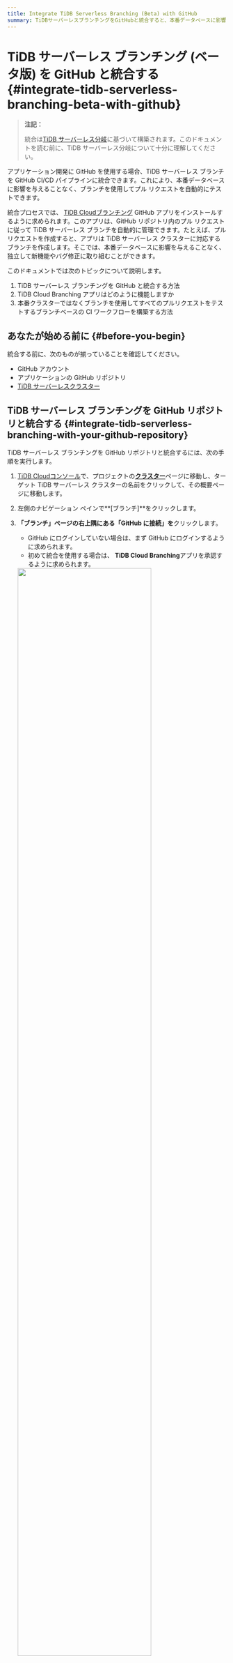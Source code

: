 ```yaml
---
title: Integrate TiDB Serverless Branching (Beta) with GitHub 
summary: TiDBサーバーレスブランチングをGitHubと統合すると、本番データベースに影響を与えることなく、プルリクエストを自動的にテストできます。統合プロセスでは、TiDB CloudブランチングGitHubアプリをインストールし、プルリクエストに従ってTiDBサーバーレスブランチを自動的に管理できます。これにより、新機能やバグ修正に取り組むことができます。
---
```


# TiDB サーバーレス ブランチング (ベータ版) を GitHub と統合する {#integrate-tidb-serverless-branching-beta-with-github}

> **注記：**
>
> 統合は[TiDB サーバーレス分岐](/tidb-cloud/branch-overview.md)に基づいて構築されます。このドキュメントを読む前に、TiDB サーバーレス分岐について十分に理解してください。

アプリケーション開発に GitHub を使用する場合、TiDB サーバーレス ブランチを GitHub CI/CD パイプラインに統合できます。これにより、本番データベースに影響を与えることなく、ブランチを使用してプル リクエストを自動的にテストできます。

統合プロセスでは、 [TiDB Cloudブランチング](https://github.com/apps/tidb-cloud-branching) GitHub アプリをインストールするように求められます。このアプリは、GitHub リポジトリ内のプル リクエストに従って TiDB サーバーレス ブランチを自動的に管理できます。たとえば、プル リクエストを作成すると、アプリは TiDB サーバーレス クラスターに対応するブランチを作成します。そこでは、本番データベースに影響を与えることなく、独立して新機能やバグ修正に取り組むことができます。

このドキュメントでは次のトピックについて説明します。

1.  TiDB サーバーレス ブランチングを GitHub と統合する方法
2.  TiDB Cloud Branching アプリはどのように機能しますか
3.  本番クラスターではなくブランチを使用してすべてのプルリクエストをテストするブランチベースの CI ワークフローを構築する方法

## あなたが始める前に {#before-you-begin}

統合する前に、次のものが揃っていることを確認してください。

-   GitHub アカウント
-   アプリケーションの GitHub リポジトリ
-   [TiDB サーバーレスクラスター](/tidb-cloud/create-tidb-cluster-serverless.md)

## TiDB サーバーレス ブランチングを GitHub リポジトリと統合する {#integrate-tidb-serverless-branching-with-your-github-repository}

TiDB サーバーレス ブランチングを GitHub リポジトリと統合するには、次の手順を実行します。

1.  [TiDB Cloudコンソール](https://tidbcloud.com/)で、プロジェクトの[**クラスター**](https://tidbcloud.com/console/clusters)ページに移動し、ターゲット TiDB サーバーレス クラスターの名前をクリックして、その概要ページに移動します。

2.  左側のナビゲーション ペインで**[ブランチ]**をクリックします。

3.  **「ブランチ」**ページの右上隅にある**「GitHub に接続」を**クリックします。

    -   GitHub にログインしていない場合は、まず GitHub にログインするように求められます。
    -   初めて統合を使用する場合は、 **TiDB Cloud Branching**アプリを承認するように求められます。

    <img src="https://download.pingcap.com/images/docs/tidb-cloud/branch/github-authorize.png" width="80%" />

4.  **「GitHub に接続」**ダイアログで、「 **GitHub アカウント」**ドロップダウン リストから GitHub アカウントを選択します。

    アカウントがリストに存在しない場合は、 **[他のアカウントのインストール]**をクリックし、画面の指示に従ってアカウントをインストールします。

5.  **[GitHub リポジトリ]**ドロップダウン リストでターゲット リポジトリを選択します。リストが長い場合は、名前を入力してリポジトリを検索できます。

6.  **[接続]**をクリックして、TiDB サーバーレス クラスターと GitHub リポジトリの間に接続します。

    <img src="https://download.pingcap.com/images/docs/tidb-cloud/branch/github-connect.png" width="40%" />

## TiDB Cloud Branching アプリの動作 {#tidb-cloud-branching-app-behaviors}

TiDB サーバーレス クラスターを GitHub リポジトリに接続すると、このリポジトリ内のプル リクエストごとに、 [TiDB Cloudブランチング](https://github.com/apps/tidb-cloud-branching) GitHub アプリが対応する TiDB サーバーレス ブランチを自動的に管理できるようになります。以下に、プル リクエストの変更に対するデフォルトの動作を示します。

| プルリクエストの変更             | TiDB Cloud Branching アプリの動作                                                                                                                                                                                                                                        |
| ---------------------- | ------------------------------------------------------------------------------------------------------------------------------------------------------------------------------------------------------------------------------------------------------------------ |
| プルリクエストを作成する           | リポジトリでプル リクエストを作成すると、 [TiDB Cloudブランチング](https://github.com/apps/tidb-cloud-branching)アプリは TiDB サーバーレス クラスターのブランチを作成します。ブランチ名は`${github_branch_name}_${pr_id}_${commit_sha}`形式です。ブランチの数が[限界](/tidb-cloud/branch-overview.md#limitations-and-quotas)であることに注意してください。 |
| 新しいコミットをプルリクエストにプッシュする | リポジトリ内のプル リクエストに新しいコミットをプッシュするたびに、 [TiDB Cloudブランチング](https://github.com/apps/tidb-cloud-branching)アプリは以前の TiDB サーバーレス ブランチを削除し、最新のコミット用に新しいブランチを作成します。                                                                                                            |
| プルリクエストを閉じるかマージする      | プル リクエストを閉じるかマージすると、 [TiDB Cloudブランチング](https://github.com/apps/tidb-cloud-branching)アプリはこのプル リクエストのブランチを削除します。                                                                                                                                                    |
| プルリクエストを再度オープンする       | プル リクエストを再度開くと、 [TiDB Cloudブランチング](https://github.com/apps/tidb-cloud-branching)アプリはプル リクエストの最後に行われたコミットのブランチを作成します。                                                                                                                                               |

## TiDB Cloud Branching アプリを構成する {#configure-tidb-cloud-branching-app}

[TiDB Cloudブランチング](https://github.com/apps/tidb-cloud-branching)アプリの動作を構成するには、 `tidbcloud.yml`ファイルをリポジトリのルート ディレクトリに追加し、次の手順に従ってこのファイルに必要な構成を追加します。

### ブランチ.ブロックリスト {#branch-blocklist}

**タイプ:**文字列の配列。**デフォルト:** `[]` 。

`allowList`にある場合でも、 TiDB Cloud Branching アプリを禁止する GitHub ブランチを指定します。

```yaml
github:
    branch:
        blockList:
            - ".*_doc"
            - ".*_blackList"
```

### ブランチ.allowList {#branch-allowlist}

**タイプ:**文字列の配列。**デフォルト:** `[.*]` 。

TiDB Cloud Branching アプリを許可する GitHub ブランチを指定します。

```yaml
github:
    branch:
        allowList:
            - ".*_db"
```

### ブランチ.autoReserved {#branch-autoreserved}

**タイプ:**ブール値。**デフォルト:** `false` 。

これが`true`に設定されている場合、 TiDB Cloud Branching アプリは、前のコミットで作成された TiDB サーバーレス ブランチを削除しません。

```yaml
github:
    branch:
        autoReserved: false
```

### ブランチ.autoDestroy {#branch-autodestroy}

**タイプ:**ブール値。**デフォルト:** `true` 。

これが`false`に設定されている場合、 TiDB Cloud Branching アプリは、プル リクエストが閉じられるかマージされるときに TiDB サーバーレス ブランチを削除しません。

```yaml
github:
    branch:
        autoDestroy: true
```

## 分岐 CI ワークフローを作成する {#create-a-branching-ci-workflow}

ブランチを使用するためのベスト プラクティスの 1 つは、ブランチ CI ワークフローを作成することです。このワークフローを使用すると、プル リクエストをマージする前に、本番クラスターを使用する代わりに TiDB サーバーレス ブランチを使用してコードをテストできます。ライブデモを見つけることができます[ここ](https://github.com/shiyuhang0/tidbcloud-branch-gorm-example) 。

ワークフローを作成する主な手順は次のとおりです。

1.  [TiDB サーバーレス ブランチングを GitHub リポジトリと統合する](#integrate-tidb-serverless-branching-with-your-github-repository) 。

2.  ブランチ接続情報を取得します。

    [tidbcloud ブランチを待つ](https://github.com/tidbcloud/wait-for-tidbcloud-branch)アクションを使用して、TiDB サーバーレス ブランチの準備が完了するまで待機し、ブランチの接続情報を取得できます。

    使用例:

    ```yaml
    steps:
      - name: Wait for TiDB Serverless branch to be ready
        uses: tidbcloud/wait-for-tidbcloud-branch@v0
        id: wait-for-branch
        with:
          token: ${{ secrets.GITHUB_TOKEN }}
          public-key: ${{ secrets.TIDB_CLOUD_API_PUBLIC_KEY }}
          private-key: ${{ secrets.TIDB_CLOUD_API_PRIVATE_KEY }}

      - name: Test with TiDB Serverless branch
         run: |
            echo "The host is ${{ steps.wait-for-branch.outputs.host }}"
            echo "The user is ${{ steps.wait-for-branch.outputs.user }}"
            echo "The password is ${{ steps.wait-for-branch.outputs.password }}"
    ```

3.  テストコードを変更します。

    GitHub Actions からの接続情報を受け入れるようにテスト コードを変更します。たとえば、 [ライブデモ](https://github.com/shiyuhang0/tidbcloud-branch-gorm-example)で示すように、環境を通じて接続情報を受け入れることができます。

## 次は何ですか {#what-s-next}

分岐 GitHub 統合を使用せずに分岐 CI/CD ワークフローを構築することもできます。たとえば、 [`setup-tidbcloud-cli`](https://github.com/tidbcloud/setup-tidbcloud-cli)と GitHub Actions を使用して CI/CD ワークフローをカスタマイズできます。

